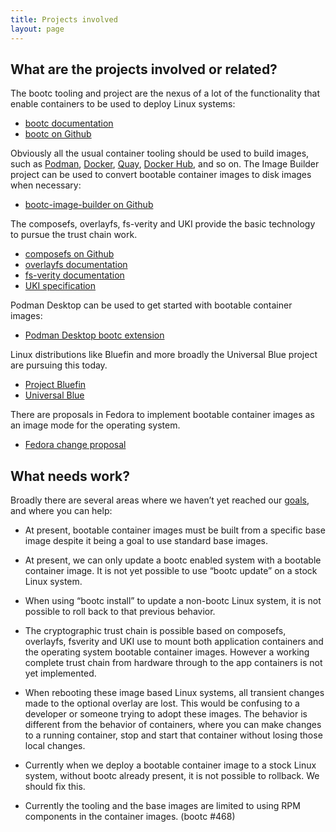 ```yaml
---
title: Projects involved
layout: page
---
```


## What are the projects involved or related?

The bootc tooling and project are the nexus of a lot of the functionality that enable containers to be used to deploy Linux systems:

 * [bootc documentation](https://containers.github.io/bootc/)
 * [bootc on Github](https://github.com/containers/bootc)

Obviously all the usual container tooling should be used to build images, such as [Podman](http://podman.io/), [Docker](https://www.docker.com/), [Quay](https://quay.io/), [Docker Hub](https://hub.docker.com/), and so on.
The Image Builder project can be used to convert bootable container images to disk images when necessary:

 * [bootc-image-builder on Github](https://github.com/osbuild/bootc-image-builder)

The composefs, overlayfs, fs-verity and UKI provide the basic technology to pursue the trust chain work.

 * [composefs on Github](https://github.com/containers/composefs)
 * [overlayfs documentation](https://www.kernel.org/doc/Documentation/filesystems/overlayfs.txt)
 * [fs-verity documentation](https://www.kernel.org/doc/html/next/filesystems/fsverity.html)
 * [UKI specification](https://github.com/uapi-group/specifications/blob/main/specs/unified_kernel_image.md)

Podman Desktop can be used to get started with bootable container images:

 * [Podman Desktop bootc extension](https://github.com/containers/podman-desktop-extension-bootc)

Linux distributions like Bluefin and more broadly the Universal Blue project are pursuing this today.

 * [Project Bluefin](https://projectbluefin.io/)
 * [Universal Blue](https://universal-blue.org/)

There are proposals in Fedora to implement bootable container images as an image mode for the operating system.

 * [Fedora change proposal](https://fedoraproject.org/wiki/Changes/OstreeNativeContainerStable)

## What needs work?

Broadly there are several areas where we haven’t yet reached our [goals](mission.md), and where you can help:

 * At present, bootable container images must be built from a specific base image despite it being a goal to use standard base images.

 * At present, we can only update a bootc enabled system with a bootable container image. It is not yet possible to use “bootc update” on a stock Linux system.

 * When using “bootc install” to update a non-bootc Linux system, it is not possible to roll back to that previous behavior.

 * The cryptographic trust chain is possible based on composefs, overlayfs, fsverity and UKI use to mount both application containers and the operating system bootable container images. However a working complete trust chain from hardware through to the app containers is not yet implemented.

 * When rebooting these image based Linux systems, all transient changes made to the optional overlay are lost.
This would be confusing to a developer or someone trying to adopt these images.
The behavior is different from the behavior of containers, where you can make changes to a running container, stop and  start that container without losing those local changes.

 * Currently when we deploy a bootable container image to a stock Linux system, without bootc already present, it is not possible to rollback. We should fix this.

 * Currently the tooling and the base images are limited to using RPM components in the container images. (bootc #468)
